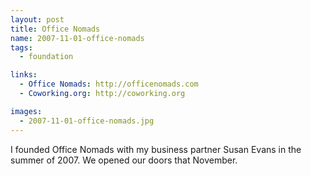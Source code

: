 ```yaml
---
layout: post
title: Office Nomads
name: 2007-11-01-office-nomads
tags: 
  - foundation

links:
  - Office Nomads: http://officenomads.com
  - Coworking.org: http://coworking.org

images:
  - 2007-11-01-office-nomads.jpg
---
```

I founded Office Nomads with my business partner Susan Evans in the summer of 2007.  We opened our doors that November.  
